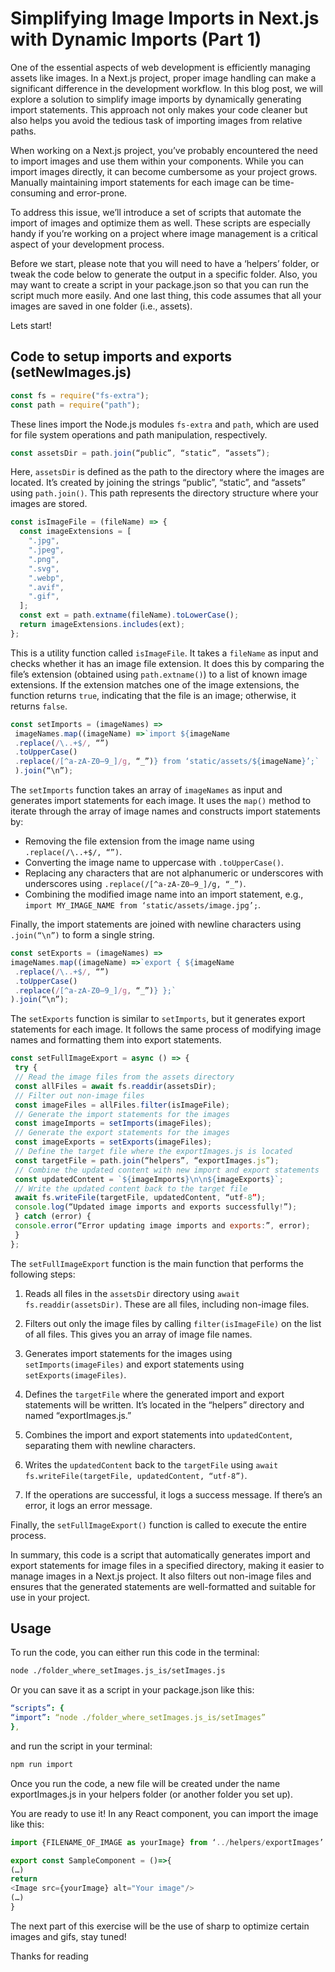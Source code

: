 # Simplifying Image Imports in Next.js with Dynamic Imports (Part 1)

One of the essential aspects of web development is efficiently managing assets like images. In a Next.js project, proper image handling can make a significant difference in the development workflow. In this blog post, we will explore a solution to simplify image imports by dynamically generating import statements. This approach not only makes your code cleaner but also helps you avoid the tedious task of importing images from relative paths.

When working on a Next.js project, you’ve probably encountered the need to import images and use them within your components. While you can import images directly, it can become cumbersome as your project grows. Manually maintaining import statements for each image can be time-consuming and error-prone.

To address this issue, we’ll introduce a set of scripts that automate the import of images and optimize them as well. These scripts are especially handy if you’re working on a project where image management is a critical aspect of your development process.

Before we start, please note that you will need to have a ‘helpers’ folder, or tweak the code below to generate the output in a specific folder. Also, you may want to create a script in your package.json so that you can run the script much more easily. And one last thing, this code assumes that all your images are saved in one folder (i.e., assets).

Lets start!

## Code to setup imports and exports (setNewImages.js)

```javascript
const fs = require("fs-extra");
const path = require("path");
```

These lines import the Node.js modules `fs-extra` and `path`, which are used for file system operations and path manipulation, respectively.

```javascript
const assetsDir = path.join(“public”, “static”, “assets”);
```

Here, `assetsDir` is defined as the path to the directory where the images are located. It’s created by joining the strings “public”, “static”, and “assets” using `path.join()`. This path represents the directory structure where your images are stored.

```javascript
const isImageFile = (fileName) => {
  const imageExtensions = [
    ".jpg",
    ".jpeg",
    ".png",
    ".svg",
    ".webp",
    ".avif",
    ".gif",
  ];
  const ext = path.extname(fileName).toLowerCase();
  return imageExtensions.includes(ext);
};
```

This is a utility function called `isImageFile`. It takes a `fileName` as input and checks whether it has an image file extension. It does this by comparing the file’s extension (obtained using `path.extname()`) to a list of known image extensions. If the extension matches one of the image extensions, the function returns `true`, indicating that the file is an image; otherwise, it returns `false`.

```javascript
const setImports = (imageNames) =>
 imageNames.map((imageName) =>`import ${imageName
 .replace(/\..+$/, “”)
 .toUpperCase()
 .replace(/[^a-zA-Z0–9_]/g, “_”)} from ‘static/assets/${imageName}’;`
 ).join(“\n”);
```

The `setImports` function takes an array of `imageNames` as input and generates import statements for each image. It uses the `map()` method to iterate through the array of image names and constructs import statements by:

- Removing the file extension from the image name using `.replace(/\..+$/, “”)`.
- Converting the image name to uppercase with `.toUpperCase()`.
- Replacing any characters that are not alphanumeric or underscores with underscores using `.replace(/[^a-zA-Z0–9_]/g, “_”)`.
- Combining the modified image name into an import statement, e.g., `import MY_IMAGE_NAME from ‘static/assets/image.jpg’;`.

Finally, the import statements are joined with newline characters using `.join(“\n”)` to form a single string.

```javascript
const setExports = (imageNames) =>
imageNames.map((imageName) =>`export { ${imageName
 .replace(/\..+$/, “”)
 .toUpperCase()
 .replace(/[^a-zA-Z0–9_]/g, “_”)} };`
).join(“\n”);
```

The `setExports` function is similar to `setImports`, but it generates export statements for each image. It follows the same process of modifying image names and formatting them into export statements.

```javascript
const setFullImageExport = async () => {
 try {
 // Read the image files from the assets directory
 const allFiles = await fs.readdir(assetsDir);
 // Filter out non-image files
 const imageFiles = allFiles.filter(isImageFile);
 // Generate the import statements for the images
 const imageImports = setImports(imageFiles);
 // Generate the export statements for the images
 const imageExports = setExports(imageFiles);
 // Define the target file where the exportImages.js is located
 const targetFile = path.join(“helpers”, “exportImages.js”);
 // Combine the updated content with new import and export statements
 const updatedContent = `${imageImports}\n\n${imageExports}`;
 // Write the updated content back to the target file
 await fs.writeFile(targetFile, updatedContent, “utf-8”);
 console.log(“Updated image imports and exports successfully!”);
 } catch (error) {
 console.error(“Error updating image imports and exports:”, error);
 }
};
```

The `setFullImageExport` function is the main function that performs the following steps:

1. Reads all files in the `assetsDir` directory using `await fs.readdir(assetsDir)`. These are all files, including non-image files.

2. Filters out only the image files by calling `filter(isImageFile)` on the list of all files. This gives you an array of image file names.

3. Generates import statements for the images using `setImports(imageFiles)` and export statements using `setExports(imageFiles)`.

4. Defines the `targetFile` where the generated import and export statements will be written. It’s located in the “helpers” directory and named “exportImages.js.”

5. Combines the import and export statements into `updatedContent`, separating them with newline characters.

6. Writes the `updatedContent` back to the `targetFile` using `await fs.writeFile(targetFile, updatedContent, “utf-8”)`.

7. If the operations are successful, it logs a success message. If there’s an error, it logs an error message.

Finally, the `setFullImageExport()` function is called to execute the entire process.

In summary, this code is a script that automatically generates import and export statements for image files in a specified directory, making it easier to manage images in a Next.js project. It also filters out non-image files and ensures that the generated statements are well-formatted and suitable for use in your project.

## Usage

To run the code, you can either run this code in the terminal:

```bash
node ./folder_where_setImages.js_is/setImages.js
```

Or you can save it as a script in your package.json like this:

```yaml
“scripts”: {
“import”: “node ./folder_where_setImages.js_is/setImages”
},
```

and run the script in your terminal:

```bash
npm run import
```

Once you run the code, a new file will be created under the name exportImages.js in your helpers folder (or another folder you set up).

You are ready to use it! In any React component, you can import the image like this:

```javascript
import {FILENAME_OF_IMAGE as yourImage} from ‘../helpers/exportImages’

export const SampleComponent = ()=>{
(…)
return
<Image src={yourImage} alt="Your image"/>
(…)
}
```

The next part of this exercise will be the use of sharp to optimize certain images and gifs, stay tuned!

Thanks for reading
